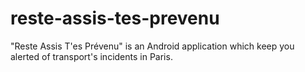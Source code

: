 reste-assis-tes-prevenu
=======================

"Reste Assis T'es Prévenu" is an Android application which keep you alerted of transport's incidents in Paris.
